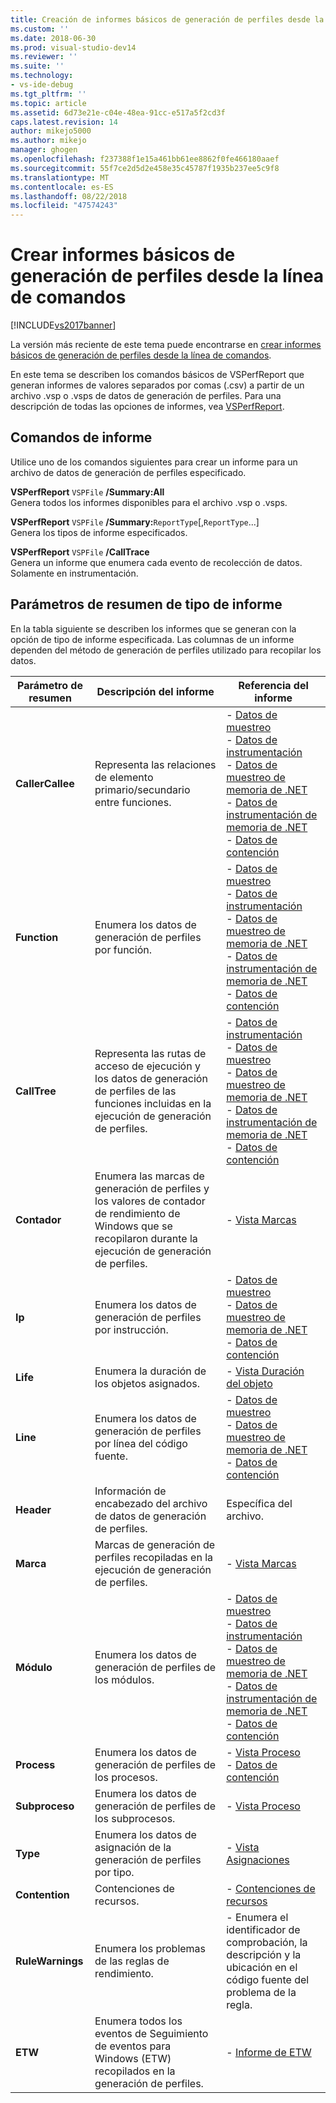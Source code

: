 ```yaml
---
title: Creación de informes básicos de generación de perfiles desde la línea de comandos | Microsoft Docs
ms.custom: ''
ms.date: 2018-06-30
ms.prod: visual-studio-dev14
ms.reviewer: ''
ms.suite: ''
ms.technology:
- vs-ide-debug
ms.tgt_pltfrm: ''
ms.topic: article
ms.assetid: 6d73e21e-c04e-48ea-91cc-e517a5f2cd3f
caps.latest.revision: 14
author: mikejo5000
ms.author: mikejo
manager: ghogen
ms.openlocfilehash: f237388f1e15a461bb61ee8862f0fe466180aaef
ms.sourcegitcommit: 55f7ce2d5d2e458e35c45787f1935b237ee5c9f8
ms.translationtype: MT
ms.contentlocale: es-ES
ms.lasthandoff: 08/22/2018
ms.locfileid: "47574243"
---
```

# <a name="creating-basic-profiling-reports-from-the-command-line"></a>Crear informes básicos de generación de perfiles desde la línea de comandos
[!INCLUDE[vs2017banner](../includes/vs2017banner.md)]

La versión más reciente de este tema puede encontrarse en [crear informes básicos de generación de perfiles desde la línea de comandos](https://docs.microsoft.com/visualstudio/profiling/creating-basic-profiling-reports-from-the-command-line).  
  
En este tema se describen los comandos básicos de VSPerfReport que generan informes de valores separados por comas (.csv) a partir de un archivo .vsp o .vsps de datos de generación de perfiles. Para una descripción de todas las opciones de informes, vea [VSPerfReport](../profiling/vsperfreport.md).  
  
## <a name="report-commands"></a>Comandos de informe  
 Utilice uno de los comandos siguientes para crear un informe para un archivo de datos de generación de perfiles especificado.  
  
 **VSPerfReport** `VSPFile` **/Summary:All**  
 Genera todos los informes disponibles para el archivo .vsp o .vsps.  
  
 **VSPerfReport** `VSPFile` **/Summary:**`ReportType`[,`ReportType`...]  
 Genera los tipos de informe especificados.  
  
 **VSPerfReport** `VSPFile` **/CallTrace**  
 Genera un informe que enumera cada evento de recolección de datos. Solamente en instrumentación.  
  
## <a name="summary-report-type-parameters"></a>Parámetros de resumen de tipo de informe  
 En la tabla siguiente se describen los informes que se generan con la opción de tipo de informe especificada. Las columnas de un informe dependen del método de generación de perfiles utilizado para recopilar los datos.  
  
|Parámetro de resumen|Descripción del informe|Referencia del informe|  
|-----------------------|------------------------|----------------------|  
|**CallerCallee**|Representa las relaciones de elemento primario/secundario entre funciones.|-   [Datos de muestreo](../profiling/caller-callee-view-sampling-data.md)<br />-   [Datos de instrumentación](../profiling/caller-callee-view-instrumentation-data.md)<br />-   [Datos de muestreo de memoria de .NET](../profiling/caller-callee-view-dotnet-memory-sampling-data.md)<br />-   [Datos de instrumentación de memoria de .NET](../profiling/caller-callee-view-net-memory-instrumentation-data.md)<br />-   [Datos de contención](../profiling/caller-callee-view-contention-data.md)|  
|**Function**|Enumera los datos de generación de perfiles por función.|-   [Datos de muestreo](../profiling/functions-view-sampling-data.md)<br />-   [Datos de instrumentación](../profiling/functions-view-instrumentation-data.md)<br />-   [Datos de muestreo de memoria de .NET](../profiling/functions-view-dotnet-memory-sampling-data.md)<br />-   [Datos de instrumentación de memoria de .NET](../profiling/functions-view-dotnet-memory-instrumentation-data.md)<br />-   [Datos de contención](../profiling/functions-view-contention-data.md)|  
|**CallTree**|Representa las rutas de acceso de ejecución y los datos de generación de perfiles de las funciones incluidas en la ejecución de generación de perfiles.|-   [Datos de instrumentación](../profiling/call-tree-view-instrumentation-data.md)<br />-   [Datos de muestreo](../profiling/call-tree-view-sampling-data.md)<br />-   [Datos de muestreo de memoria de .NET](../profiling/call-tree-view-dotnet-memory-sampling-data.md)<br />-   [Datos de instrumentación de memoria de .NET](../profiling/call-tree-view-dotnet-memory-instrumentation-data.md)<br />-   [Datos de contención](../profiling/call-tree-view-contention-data.md)|  
|**Contador**|Enumera las marcas de generación de perfiles y los valores de contador de rendimiento de Windows que se recopilaron durante la ejecución de generación de perfiles.|-   [Vista Marcas](../profiling/marks-view.md)|  
|**Ip**|Enumera los datos de generación de perfiles por instrucción.|-   [Datos de muestreo](../profiling/instruction-pointers-ips-view-sampling-data.md)<br />-   [Datos de muestreo de memoria de .NET](../profiling/instruction-pointers-ips-view-dotnet-memory-sampling-data.md)<br />-   [Datos de contención](../profiling/instruction-pointers-ips-view-contention-data.md)|  
|**Life**|Enumera la duración de los objetos asignados.|-   [Vista Duración del objeto](../profiling/object-lifetime-view.md)|  
|**Line**|Enumera los datos de generación de perfiles por línea del código fuente.|-   [Datos de muestreo](../profiling/lines-view-sampling-data.md)<br />-   [Datos de muestreo de memoria de .NET](../profiling/lines-view-dotnet-memory-sampling-data.md)<br />-   [Datos de contención](../profiling/lines-view-contention-data.md)|  
|**Header**|Información de encabezado del archivo de datos de generación de perfiles.|Específica del archivo.|  
|**Marca**|Marcas de generación de perfiles recopiladas en la ejecución de generación de perfiles.|-   [Vista Marcas](../profiling/marks-view.md)|  
|**Módulo**|Enumera los datos de generación de perfiles de los módulos.|-   [Datos de muestreo](../profiling/modules-view-sampling-data.md)<br />-   [Datos de instrumentación](../profiling/modules-view-instrumentation-data.md)<br />-   [Datos de muestreo de memoria de .NET](../profiling/modules-view-dotnet-memory-sampling-data.md)<br />-   [Datos de instrumentación de memoria de .NET](../profiling/modules-view-dotnet-memory-instrumentation-data.md)<br />-   [Datos de contención](../profiling/modules-view-contention-data.md)|  
|**Process**|Enumera los datos de generación de perfiles de los procesos.|-   [Vista Proceso](../profiling/process-view.md)<br />-   [Datos de contención](../profiling/process-view-contention-data.md)|  
|**Subproceso**|Enumera los datos de generación de perfiles de los subprocesos.|-   [Vista Proceso](../profiling/process-view.md)|  
|**Type**|Enumera los datos de asignación de la generación de perfiles por tipo.|-   [Vista Asignaciones](../profiling/dotnet-memory-allocations-view.md)|  
|**Contention**|Contenciones de recursos.|-   [Contenciones de recursos](../profiling/resource-contentions-view-contention-data.md)|  
|**RuleWarnings**|Enumera los problemas de las reglas de rendimiento.|- Enumera el identificador de comprobación, la descripción y la ubicación en el código fuente del problema de la regla.|  
|**ETW**|Enumera todos los eventos de Seguimiento de eventos para Windows (ETW) recopilados en la generación de perfiles.|-   [Informe de ETW](../profiling/event-tracing-for-windows-etw-report.md)|



